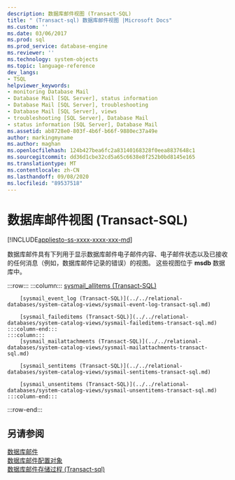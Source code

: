 ```yaml
---
description: 数据库邮件视图 (Transact-SQL)
title: " (Transact-sql) 数据库邮件视图 |Microsoft Docs"
ms.custom: ''
ms.date: 03/06/2017
ms.prod: sql
ms.prod_service: database-engine
ms.reviewer: ''
ms.technology: system-objects
ms.topic: language-reference
dev_langs:
- TSQL
helpviewer_keywords:
- monitoring Database Mail
- Database Mail [SQL Server], status information
- Database Mail [SQL Server], troubleshooting
- Database Mail [SQL Server], views
- troubleshooting [SQL Server], Database Mail
- status information [SQL Server], Database Mail
ms.assetid: ab8728e0-803f-4b6f-b66f-9880ec37a49e
author: markingmyname
ms.author: maghan
ms.openlocfilehash: 124b427bea6fc2a83140168328f0eea8837648c1
ms.sourcegitcommit: dd36d1cbe32cd5a65c6638e8f252b0bd8145e165
ms.translationtype: MT
ms.contentlocale: zh-CN
ms.lasthandoff: 09/08/2020
ms.locfileid: "89537518"
---
```

# <a name="database-mail-views-transact-sql"></a>数据库邮件视图 (Transact-SQL)
[!INCLUDE[appliesto-ss-xxxx-xxxx-xxx-md](../../includes/appliesto-ss-xxxx-xxxx-xxx-md.md)]

  数据库邮件具有下列用于显示数据库邮件电子邮件内容、电子邮件状态以及已接收的任何消息（例如，数据库邮件记录的错误）的视图。 这些视图位于 **msdb** 数据库中。  

:::row:::
    :::column:::
        [sysmail_allitems (Transact-SQL)](../../relational-databases/system-catalog-views/sysmail-allitems-transact-sql.md)
        
        [sysmail_event_log (Transact-SQL)](../../relational-databases/system-catalog-views/sysmail-event-log-transact-sql.md)
        
        [sysmail_faileditems (Transact-SQL)](../../relational-databases/system-catalog-views/sysmail-faileditems-transact-sql.md)
    :::column-end:::
    :::column:::
        [sysmail_mailattachments (Transact-SQL)](../../relational-databases/system-catalog-views/sysmail-mailattachments-transact-sql.md)
        
        [sysmail_sentitems (Transact-SQL)](../../relational-databases/system-catalog-views/sysmail-sentitems-transact-sql.md)
        
        [sysmail_unsentitems (Transact-SQL)](../../relational-databases/system-catalog-views/sysmail-unsentitems-transact-sql.md)
    :::column-end:::
:::row-end:::

## <a name="see-also"></a>另请参阅  
 [数据库邮件](../../relational-databases/database-mail/database-mail.md)   
 [数据库邮件配置对象](../../relational-databases/database-mail/database-mail-configuration-objects.md)   
 [数据库邮件存储过程 &#40;Transact-sql&#41;](../../relational-databases/system-stored-procedures/database-mail-stored-procedures-transact-sql.md)  
  
  
